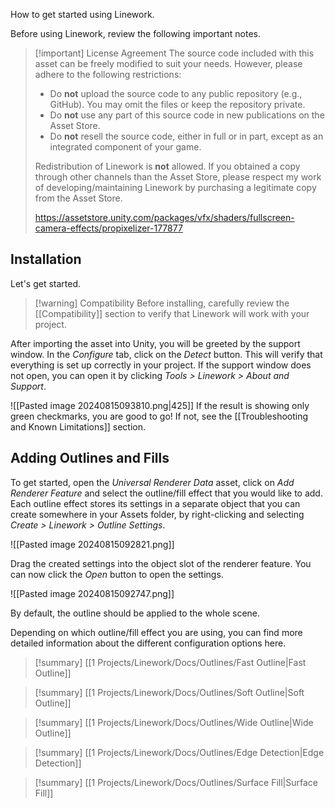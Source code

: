 How to get started using Linework.

Before using Linework, review the following important notes.

> [!important] License Agreement
> The source code included with this asset can be freely modified to suit your needs. However, please adhere to the following restrictions:
> - Do **not** upload the source code to any public repository (e.g., GitHub). You may omit the files or keep the repository private.
> - Do **not** use any part of this source code in new publications on the Asset Store.
> - Do **not** resell the source code, either in full or in part, except as an integrated component of your game.
> 
> Redistribution of Linework is **not** allowed. If you obtained a copy through other channels than the Asset Store, please respect my work of developing/maintaining Linework by purchasing a legitimate copy from the Asset Store.
> 
> https://assetstore.unity.com/packages/vfx/shaders/fullscreen-camera-effects/propixelizer-177877
> 

## Installation
Let's get started. 

> [!warning] Compatibility
> Before installing, carefully review the [[Compatibility]] section to verify that Linework will work with your project.

After importing the asset into Unity, you will be greeted by the support window. In the *Configure* tab, click on the *Detect* button. This will verify that everything is set up correctly in your project. If the support window does not open, you can open it by clicking *Tools > Linework > About and Support*.

![[Pasted image 20240815093810.png|425]]
If the result is showing only green checkmarks, you are good to go! If not, see the [[Troubleshooting and Known Limitations]] section.

## Adding Outlines and Fills

To get started, open the *Universal Renderer Data* asset, click on *Add Renderer Feature* and select the outline/fill effect that you would like to add. Each outline effect stores its settings in a separate object that you can create somewhere in your Assets folder, by right-clicking and selecting *Create > Linework > Outline Settings*. 

![[Pasted image 20240815092821.png]]

Drag the created settings into the object slot of the renderer feature. You can now click the *Open* button to open the settings.

![[Pasted image 20240815092747.png]]

By default, the outline should be applied to the whole scene.

Depending on which outline/fill effect you are using, you can find more detailed information about the different configuration options here.


> [!summary] [[1 Projects/Linework/Docs/Outlines/Fast Outline|Fast Outline]]
> 

> [!summary] [[1 Projects/Linework/Docs/Outlines/Soft Outline|Soft Outline]]

> [!summary] [[1 Projects/Linework/Docs/Outlines/Wide Outline|Wide Outline]]
> 

> [!summary] [[1 Projects/Linework/Docs/Outlines/Edge Detection|Edge Detection]]
> 

> [!summary] [[1 Projects/Linework/Docs/Outlines/Surface Fill|Surface Fill]]
> 
